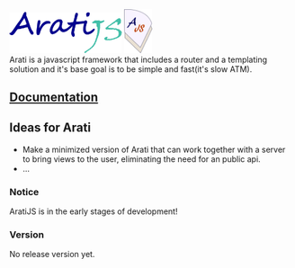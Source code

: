 <img src="flowRoot4168.png" width=200>
 <img src="path4778-4.png" width=50>

<br>
Arati is a javascript framework that includes a router and a templating solution and it's base goal is
to be simple and fast(it's slow ATM).

## [Documentation](https://github.com/RegAse/AratiJS/wiki)

## Ideas for Arati
- Make a minimized version of Arati that can work together with a server to bring views to the user, eliminating the need for an public api.
- ...

### Notice 
AratiJS is in the early stages of development!

### Version
No release version yet.
